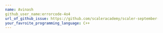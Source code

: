 ```yaml
---
name: Avinash
github_user_name:errorcode-4o4
url_of_github_issue: https://github.com/scaleracademy/scaler-september-open-source-challenge/issues/366
your_favroite_programming_language: C++
---
```

